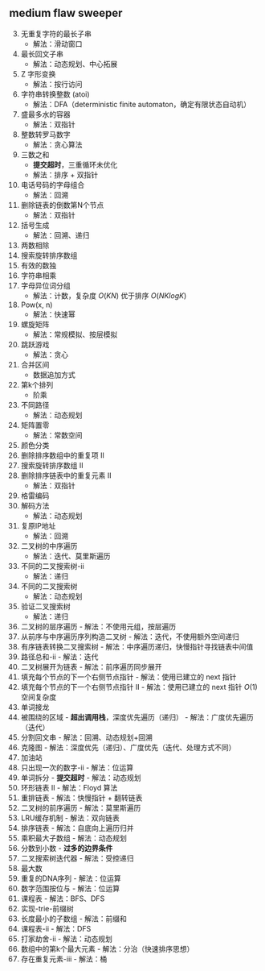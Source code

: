 ## medium flaw sweeper

3. 无重复字符的最长子串
   - 解法：滑动窗口
4. 最长回文子串
    - 解法：动态规划、中心拓展
5. Z 字形变换
    - 解法：按行访问
8. 字符串转换整数 (atoi)
    - 解法：DFA（deterministic finite automaton，确定有限状态自动机）
11. 盛最多水的容器
    - 解法：双指针
12. 整数转罗马数字
    - 解法：贪心算法
15. 三数之和
    - **提交超时**，三重循环未优化
    - 解法：排序 + 双指针
16. 电话号码的字母组合
    - 解法：回溯
19. 删除链表的倒数第N个节点
    - 解法：双指针
22. 括号生成
    - 解法：回溯、递归
29. 两数相除
33. 搜索旋转排序数组
36. 有效的数独
43. 字符串相乘
49. 字母异位词分组
    - 解法：计数，复杂度 $O(KN)$ 优于排序 $O(NKlogK)$
50. Pow(x, n)
    - 解法：快速幂
54. 螺旋矩阵
    - 解法：常规模拟、按层模拟
55. 跳跃游戏
    - 解法：贪心
56. 合并区间
    - 数据追加方式
60. 第k个排列
    - 阶乘
62. 不同路径
    - 解法：动态规划
73. 矩阵置零
    - 解法：常数空间
75. 颜色分类
80. 删除排序数组中的重复项 II
81. 搜索旋转排序数组 II
86. 删除排序链表中的重复元素 II
    - 解法：双指针
89. 格雷编码
91. 解码方法
    - 解法：动态规划
93. 复原IP地址
    - 解法：回溯
94. 二叉树的中序遍历
    - 解法：迭代、莫里斯遍历
95. 不同的二叉搜索树-ii
    - 解法：递归
96. 不同的二叉搜索树
    - 解法：动态规划
98. 验证二叉搜索树
    - 解法：递归
102. 二叉树的层序遍历
    - 解法：不使用元组，按层遍历
105. 从前序与中序遍历序列构造二叉树
    - 解法：迭代，不使用额外空间递归
109. 有序链表转换二叉搜索树
    - 解法：中序遍历递归，快慢指针寻找链表中间值
113. 路径总和-ii
    - 解法：迭代
114. 二叉树展开为链表
    - 解法：前序遍历同步展开
116. 填充每个节点的下一个右侧节点指针
    - 解法：使用已建立的 next 指针
117. 填充每个节点的下一个右侧节点指针 II
    - 解法：使用已建立的 next 指针 $O(1)$ 空间复杂度
127. 单词接龙
130. 被围绕的区域
    - **超出调用栈**，深度优先遍历（递归）
    - 解法：广度优先遍历（迭代）
131. 分割回文串
    - 解法：回溯、动态规划+回溯
131. 克隆图
    - 解法：深度优先（递归）、广度优先（迭代、处理方式不同）
134. 加油站
135. 只出现一次的数字-ii
    - 解法：位运算
139. 单词拆分
    - **提交超时**
    - 解法：动态规划
142. 环形链表 II
    - 解法：Floyd 算法
143. 重排链表
    - 解法：快慢指针 + 翻转链表
144. 二叉树的前序遍历
    - 解法：莫里斯遍历
146. LRU缓存机制
    - 解法：双向链表
148. 排序链表
    - 解法：自底向上遍历归并
152. 乘积最大子数组
    - 解法：动态规划
166. 分数到小数
    - **过多的边界条件**
166. 二叉搜索树迭代器
    - 解法：受控递归
179. 最大数
187. 重复的DNA序列
    - 解法：位运算
201. 数字范围按位与
    - 解法：位运算
207. 课程表
    - 解法：BFS、DFS
208. 实现-trie-前缀树
209. 长度最小的子数组
    - 解法：前缀和
210. 课程表-ii
    - 解法：DFS
213. 打家劫舍-ii
    - 解法：动态规划
215. 数组中的第k个最大元素
    - 解法：分治（快速排序思想）
220. 存在重复元素-iii
    - 解法：桶

